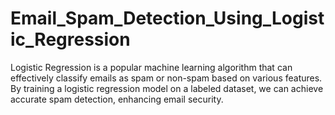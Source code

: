 # Email_Spam_Detection_Using_Logistic_Regression
Logistic Regression is a popular machine learning algorithm that can effectively classify emails as spam or non-spam based on various features. By training a logistic regression model on a labeled dataset, we can achieve accurate spam detection, enhancing email security. 
